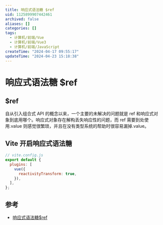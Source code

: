 ```yaml
---
title: 响应式语法糖 $ref
uid: 1125899907442461
archived: false
aliases: []
categories: []
tags:
  - 计算机/前端/Vue
  - 计算机/前端/Vue3
  - 计算机/前端/JavaScript
createTime: "2024-04-17 09:55:17"
updateTime: "2024-04-23 15:18:38"
---
```


# 响应式语法糖 $ref

## $ref

自从引入组合式 API 的概念以来，一个主要的未解决的问题就是 ref 和响应式对象到底用哪个。响应式对象存在解构丢失响应性的问题，而 ref 需要到处使用.value 则感觉很繁琐，并且在没有类型系统的帮助时很容易漏掉.value。

## Vite 开启响应式语法糖

```js
// vite.config.js
export default {
  plugins: [
    vue({
      reactivityTransform: true,
    }),
  ],
};
```

## 参考

- [响应式语法糖$ref](https://cn.vuejs.org/guide/extras/reactivity-transform.html#refs-vs-reactive-variables)
